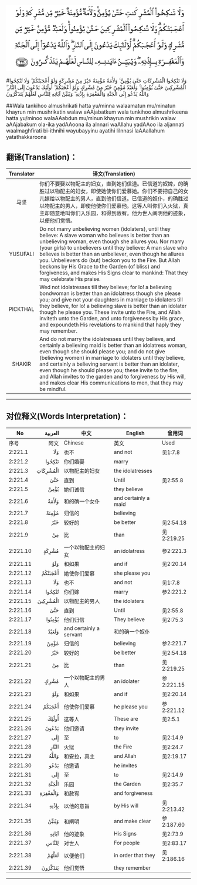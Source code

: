 ![002:221](images/002_221.gif)

#وَلَا تَنْكِحُوا الْمُشْرِكَاتِ حَتَّىٰ يُؤْمِنَّ ۚ وَلَأَمَةٌ مُؤْمِنَةٌ خَيْرٌ مِنْ مُشْرِكَةٍ وَلَوْ أَعْجَبَتْكُمْ ۗ وَلَا تُنْكِحُوا الْمُشْرِكِينَ حَتَّىٰ يُؤْمِنُوا ۚ وَلَعَبْدٌ مُؤْمِنٌ خَيْرٌ مِنْ مُشْرِكٍ وَلَوْ أَعْجَبَكُمْ ۗ أُولَٰئِكَ يَدْعُونَ إِلَى النَّارِ ۖ وَاللَّهُ يَدْعُو إِلَى الْجَنَّةِ وَالْمَغْفِرَةِ بِإِذْنِهِ ۖ وَيُبَيِّنُ آيَاتِهِ لِلنَّاسِ لَعَلَّهُمْ يَتَذَكَّرُونَ 

##Wala tankihoo almushrikati hatta yu/minna walaamatun mu/minatun khayrun min mushrikatin walaw aAAjabatkum wala tunkihoo almushrikeena hatta yu/minoo walaAAabdun mu/minun khayrun min mushrikin walaw aAAjabakum ola-ika yadAAoona ila alnnari waAllahu yadAAoo ila aljannati waalmaghfirati bi-ithnihi wayubayyinu ayatihi lilnnasi laAAallahum yatathakkaroona 

## 翻译(Translation)：

| Translator | 译文(Translation)                                            |
| :--------: | ------------------------------------------------------------ |
|    马坚    | 你们不要娶以物配主的妇女，直到她们信道。已信道的奴婢，的确胜过以物配主的妇女，即使她使你们爱慕她。你们不要把自己的女儿嫁给以物配主的男人，直到他们信道。已信道的奴仆，的确胜过以物配主的男人，即使他使你们爱慕他。这等人叫你们入火狱，真主却随意地叫你们入乐园，和得到赦宥。他为世人阐明他的迹象，以便他们觉悟。 |
|  YUSUFALI  | Do not marry unbelieving women (idolaters), until they believe: A slave woman who believes is better than an unbelieving woman, even though she allures you. Nor marry (your girls) to unbelievers until they believe: A man slave who believes is better than an unbeliever, even though he allures you. Unbelievers do (but) beckon you to the Fire. But Allah beckons by His Grace to the Garden (of bliss) and forgiveness, and makes His Signs clear to mankind: That they may celebrate His praise. |
|  PICKTHAL  | Wed not idolatresses till they believe; for lo! a believing bondwoman is better than an idolatress though she please you; and give not your daughters in marriage to idolaters till they believe, for lo! a believing slave is better than an idolater though he please you. These invite unto the Fire, and Allah inviteth unto the Garden, and unto forgiveness by His grace, and expoundeth His revelations to mankind that haply they may remember. |
|   SHAKIR   | And do not marry the idolatresses until they believe, and certainly a believing maid is better than an idolatress woman, even though she should please you; and do not give (believing women) in marriage to idolaters until they believe, and certainly a believing servant is better than an idolater, even though he should please you; these invite to the fire, and Allah invites to the garden and to forgiveness by His will, and makes clear His communications to men, that they may be mindful. |

---

## 对位释义(Words Interpretation)：

| No   | العربية | 中文    | English | 曾用词 |
| ---- | ------: | ------- | ------- | ------ |
| 序号 |    阿文 | Chinese | 英文    | Used   |
| 2:221.1  | وَلَا      | 也不                    | and not              | 见1:7.8    |
| 2:221.2  | تَنْكِحُوا   | 你们婚娶                | marry                |            |
| 2:221.3  | الْمُشْرِكَاتِ | 以物配主的妇女          | the idolatresses     |            |
| 2:221.4  | حَتَّىٰ      | 直到                    | Until                | 见2:55.8   |
| 2:221.5  | يُؤْمِنَّ     | 她们诚信                | they believe         |            |
| 2:221.6  | وَلَأَمَةٌ    | 和的确一个女仆          | and certainly a maid |            |
| 2:221.7  | مُؤْمِنَةٌ    | 归信的                  | believing            |            |
| 2:221.8  | خَيْرٌ      | 较好的                  | be better            | 见2:54.18  |
| 2:221.9  | مِنْ       | 比                      | than                 | 见2:219.25 |
| 2:221.10 | مُشْرِكَةٍ    | 一个以物配主的妇女      | an idolatress        | 参2:221.3  |
| 2:221.11 | وَلَوْ      | 和如果                  | and if               | 见2:20.14  |
| 2:221.12 | أَعْجَبَتْكُمْ  | 她使你们爱慕            | she please you       |            |
| 2:221.13 | وَلَا      | 也不                    | and not              | 见1:7.8    |
| 2:221.14 | تُنْكِحُوا   | 你们嫁                  | marry                | 参2:221.2  |
| 2:221.15 | الْمُشْرِكِينَ | 以物配主的男人          | the idolaters        |            |
| 2:221.16 | حَتَّىٰ      | 直到                    | Until                | 见2:55.8   |
| 2:221.17 | يُؤْمِنُوا   | 他们归信                | They believe         | 见2:75.3   |
| 2:221.18 | وَلَعَبْدٌ    | and certainly a servant | 和的确一个奴仆       |            |
| 2:221.19 | مُؤْمِنٌ     | 归信的                  | believing            | 参2:221.7  |
| 2:221.20 | خَيْرٌ      | 较好的                  | be better            | 见2:54.18  |
| 2:221.21 | مِنْ       | 比                      | than                 | 见2:219.25 |
| 2:221.22 | مُشْرِكٍ     | 一个以物配主的男人      | an idolater          | 参2:221.15 |
| 2:221.23 | وَلَوْ      | 和如果                  | and if               | 见2:20.14  |
| 2:221.24 | أَعْجَبَكُمْ   | 他使你们爱慕            | he please you        | 参2:221.12 |
| 2:221.25 | أُولَٰئِكَ    | 这等人                  | These are            | 见2:5.1    |
| 2:221.26 | يَدْعُونَ    | 他们邀请                | they invite          |            |
| 2:221.27 | إِلَى      | 至                      | to                   | 见2:14.9   |
| 2:221.28 | النَّارِ    | 火狱                    | the Fire             | 见2:24.7   |
| 2:221.29 | وَاللَّهُ    | 和安拉，真主            | and Allah            | 见2:19.17  |
| 2:221.30 | يَدْعُو     | 他邀请                  | he invites           |            |
| 2:221.31 | إِلَى      | 至                      | to                   | 见2:14.9   |
| 2:221.32 | الْجَنَّةِ    | 乐园                    | the Garden           | 见2:35.7   |
| 2:221.33 | وَالْمَغْفِرَةِ | 和赦宥                  | and forgiveness      |            |
| 2:221.34 | بِإِذْنِهِ    | 以他的意旨              | by His will          | 见2:213.42 |
| 2:221.35 | وَيُبَيِّنُ    | 和阐明                  | and make clear       | 参2:187.60 |
| 2:221.36 | آيَاتِهِ    | 他的迹象                | His Signs            | 见2:73.9   |
| 2:221.37 | لِلنَّاسِ    | 对世人                  | For people           | 见2:83.17  |
| 2:221.38 | لَعَلَّهُمْ    | 以便他们                | in order that they   | 见2:186.16 |
| 2:221.39 | يَتَذَكَّرُونَ  | 他们觉悟                | they remember        |            |

---

